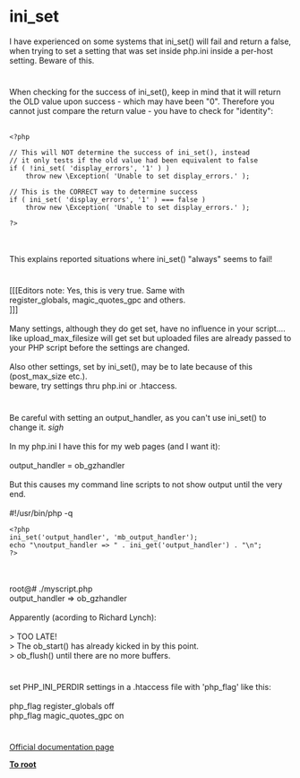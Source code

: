 # ini_set



I have experienced on some systems that ini_set() will fail and return a false, when trying to set a setting that was set inside php.ini inside a per-host setting. Beware of this.  

#

When checking for the success of ini_set(), keep in mind that it will return the OLD value upon success - which may have been "0". Therefore you cannot just compare the return value - you have to check for "identity":<br><br>

```
<?php

// This will NOT determine the success of ini_set(), instead
// it only tests if the old value had been equivalent to false
if ( !ini_set( 'display_errors', '1' ) ) 
    throw new \Exception( 'Unable to set display_errors.' );

// This is the CORRECT way to determine success
if ( ini_set( 'display_errors', '1' ) === false ) 
    throw new \Exception( 'Unable to set display_errors.' );    

?>
```
<br><br>This explains reported situations where ini_set() "always" seems to fail!  

#

[[[Editors note: Yes, this is very true.  Same with <br>register_globals, magic_quotes_gpc and others.<br>]]]<br><br>Many settings, although they do get set, have no influence in your script.... like upload_max_filesize will get set but uploaded files are already passed to your PHP script before the settings are changed.<br><br>Also other settings, set by ini_set(), may be to late because of this (post_max_size etc.).<br>beware, try settings thru php.ini or .htaccess.  

#

Be careful with setting an output_handler, as you can&apos;t use ini_set() to change it. *sigh*<br><br>In my php.ini I have this for my web pages (and I want it): <br><br>  output_handler = ob_gzhandler<br><br>But this causes my command line scripts to not show output until the very end.<br><br>#!/usr/bin/php -q<br>

```
<?php
ini_set('output_handler', 'mb_output_handler');
echo "\noutput_handler => " . ini_get('output_handler') . "\n";
?>
```
<br><br>root@# ./myscript.php<br>output_handler =&gt; ob_gzhandler<br><br>Apparently (acording to Richard Lynch):<br><br>&gt; TOO LATE!<br>&gt; The ob_start() has already kicked in by this point.<br>&gt; ob_flush() until there are no more buffers.  

#

set PHP_INI_PERDIR settings in a .htaccess file with &apos;php_flag&apos; like this:<br><br>php_flag register_globals off<br>php_flag magic_quotes_gpc on  

#

[Official documentation page](https://www.php.net/manual/en/function.ini-set.php)

**[To root](/README.md)**
